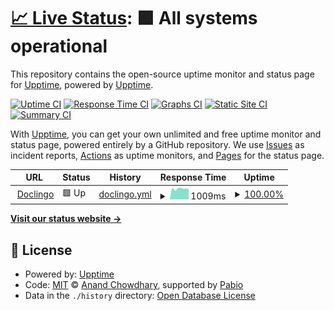 # [📈 Live Status](https://status.doclingo.ai): <!--live status--> **🟩 All systems operational**

This repository contains the open-source uptime monitor and status page for [Upptime](https://upptime.js.org), powered by [Upptime](https://github.com/upptime/upptime).

[![Uptime CI](https://github.com/thetonda/doclingo_upptime/workflows/Uptime%20CI/badge.svg)](https://github.com/thetonda/doclingo_upptime/actions?query=workflow%3A%22Uptime+CI%22)
[![Response Time CI](https://github.com/thetonda/doclingo_upptime/workflows/Response%20Time%20CI/badge.svg)](https://github.com/thetonda/doclingo_upptime/actions?query=workflow%3A%22Response+Time+CI%22)
[![Graphs CI](https://github.com/thetonda/doclingo_upptime/workflows/Graphs%20CI/badge.svg)](https://github.com/thetonda/doclingo_upptime/actions?query=workflow%3A%22Graphs+CI%22)
[![Static Site CI](https://github.com/thetonda/doclingo_upptime/workflows/Static%20Site%20CI/badge.svg)](https://github.com/thetonda/doclingo_upptime/actions?query=workflow%3A%22Static+Site+CI%22)
[![Summary CI](https://github.com/thetonda/doclingo_upptime/workflows/Summary%20CI/badge.svg)](https://github.com/thetonda/doclingo_upptime/actions?query=workflow%3A%22Summary+CI%22)

With [Upptime](https://upptime.js.org), you can get your own unlimited and free uptime monitor and status page, powered entirely by a GitHub repository. We use [Issues](https://github.com/upptime/upptime/issues) as incident reports, [Actions](https://github.com/thetonda/doclingo_upptime/actions) as uptime monitors, and [Pages](https://status.doclingo.ai) for the status page.

<!--start: status pages-->
<!-- This summary is generated by Upptime (https://github.com/upptime/upptime) -->
<!-- Do not edit this manually, your changes will be overwritten -->
<!-- prettier-ignore -->
| URL | Status | History | Response Time | Uptime |
| --- | ------ | ------- | ------------- | ------ |
| <img alt="" src="https://icons.duckduckgo.com/ip3/doclingo.ai.ico" height="13"> [Doclingo](https://doclingo.ai/en/) | 🟩 Up | [doclingo.yml](https://github.com/realtonda/doclingo_upptime/commits/HEAD/history/doclingo.yml) | <details><summary><img alt="Response time graph" src="./graphs/doclingo/response-time-week.png" height="20"> 1009ms</summary><br><a href="https://status.doclingo.ai/history/doclingo"><img alt="Response time 1017" src="https://img.shields.io/endpoint?url=https%3A%2F%2Fraw.githubusercontent.com%2Frealtonda%2Fdoclingo_upptime%2FHEAD%2Fapi%2Fdoclingo%2Fresponse-time.json"></a><br><a href="https://status.doclingo.ai/history/doclingo"><img alt="24-hour response time 991" src="https://img.shields.io/endpoint?url=https%3A%2F%2Fraw.githubusercontent.com%2Frealtonda%2Fdoclingo_upptime%2FHEAD%2Fapi%2Fdoclingo%2Fresponse-time-day.json"></a><br><a href="https://status.doclingo.ai/history/doclingo"><img alt="7-day response time 1009" src="https://img.shields.io/endpoint?url=https%3A%2F%2Fraw.githubusercontent.com%2Frealtonda%2Fdoclingo_upptime%2FHEAD%2Fapi%2Fdoclingo%2Fresponse-time-week.json"></a><br><a href="https://status.doclingo.ai/history/doclingo"><img alt="30-day response time 1017" src="https://img.shields.io/endpoint?url=https%3A%2F%2Fraw.githubusercontent.com%2Frealtonda%2Fdoclingo_upptime%2FHEAD%2Fapi%2Fdoclingo%2Fresponse-time-month.json"></a><br><a href="https://status.doclingo.ai/history/doclingo"><img alt="1-year response time 1017" src="https://img.shields.io/endpoint?url=https%3A%2F%2Fraw.githubusercontent.com%2Frealtonda%2Fdoclingo_upptime%2FHEAD%2Fapi%2Fdoclingo%2Fresponse-time-year.json"></a></details> | <details><summary><a href="https://status.doclingo.ai/history/doclingo">100.00%</a></summary><a href="https://status.doclingo.ai/history/doclingo"><img alt="All-time uptime 100.00%" src="https://img.shields.io/endpoint?url=https%3A%2F%2Fraw.githubusercontent.com%2Frealtonda%2Fdoclingo_upptime%2FHEAD%2Fapi%2Fdoclingo%2Fuptime.json"></a><br><a href="https://status.doclingo.ai/history/doclingo"><img alt="24-hour uptime 100.00%" src="https://img.shields.io/endpoint?url=https%3A%2F%2Fraw.githubusercontent.com%2Frealtonda%2Fdoclingo_upptime%2FHEAD%2Fapi%2Fdoclingo%2Fuptime-day.json"></a><br><a href="https://status.doclingo.ai/history/doclingo"><img alt="7-day uptime 100.00%" src="https://img.shields.io/endpoint?url=https%3A%2F%2Fraw.githubusercontent.com%2Frealtonda%2Fdoclingo_upptime%2FHEAD%2Fapi%2Fdoclingo%2Fuptime-week.json"></a><br><a href="https://status.doclingo.ai/history/doclingo"><img alt="30-day uptime 100.00%" src="https://img.shields.io/endpoint?url=https%3A%2F%2Fraw.githubusercontent.com%2Frealtonda%2Fdoclingo_upptime%2FHEAD%2Fapi%2Fdoclingo%2Fuptime-month.json"></a><br><a href="https://status.doclingo.ai/history/doclingo"><img alt="1-year uptime 100.00%" src="https://img.shields.io/endpoint?url=https%3A%2F%2Fraw.githubusercontent.com%2Frealtonda%2Fdoclingo_upptime%2FHEAD%2Fapi%2Fdoclingo%2Fuptime-year.json"></a></details>

<!--end: status pages-->

[**Visit our status website →**](https://status.doclingo.ai)

## 📄 License

- Powered by: [Upptime](https://github.com/upptime/upptime)
- Code: [MIT](./LICENSE) © [Anand Chowdhary](https://anandchowdhary.com), supported by [Pabio](https://pabio.com)
- Data in the `./history` directory: [Open Database License](https://opendatacommons.org/licenses/odbl/1-0/)

